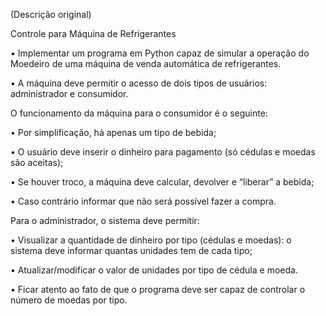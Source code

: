 (Descrição original)

Controle para Máquina de Refrigerantes

• Implementar um programa em Python capaz de
simular a operação do Moedeiro de uma máquina
de venda automática de refrigerantes.

• A máquina deve permitir o acesso de dois tipos de
usuários: administrador e consumidor.

O funcionamento da máquina para o consumidor é o
seguinte:

• Por simplificação, há apenas um tipo de bebida;

• O usuário deve inserir o dinheiro para pagamento (só
cédulas e moedas são aceitas);

• Se houver troco, a máquina deve calcular, devolver e
“liberar” a bebida;

• Caso contrário informar que não será possível fazer a
compra.

Para o administrador, o sistema deve permitir:

• Visualizar a quantidade de dinheiro por tipo (cédulas e moedas): o sistema
deve informar quantas unidades tem de cada tipo;

• Atualizar/modificar o valor de unidades por tipo de cédula e moeda.

• Ficar atento ao fato de que o programa deve ser capaz de controlar o
número de moedas por tipo.
